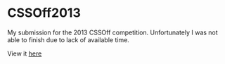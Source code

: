 CSSOff2013
==========

My submission for the 2013 CSSOff competition. Unfortunately I was not able to finish due to lack of available time.

View it [here](http://codepen.io/mrmartineau/pen/fmdwG) 
